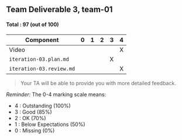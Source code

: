 ## Team Deliverable 3, team-01

#### Total : 97 (out of 100)

| Component   | 0    |  1   |  2   |  3   |  4   |
| ----------- | ---- | ---- | ---- | ---- | ---- |
| Video             |   |   |   |   | X |
| `iteration-03.plan.md`   |   |   |   | X |   |
| `iteration-03.review.md` |   |   |   |   | X |


 > Your TA will be able to provide you with more detailed feedback.

_Reminder:_ The 0-4 marking scale means:

 * 4 : Outstanding (100%)
 * 3 : Good (85%)
 * 2 : OK (70%)
 * 1 : Below Expectations (50%)
 * 0 : Missing (0%)

